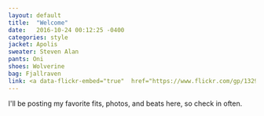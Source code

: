 ```yaml
---
layout: default
title:  "Welcome"
date:   2016-10-24 00:12:25 -0400
categories: style
jacket: Apolis
sweater: Steven Alan
pants: Oni
shoes: Wolverine
bag: Fjallraven
link: <a data-flickr-embed="true"  href="https://www.flickr.com/gp/132974595@N06/9z7r86" title="DSC_3043"><img src="https://c7.staticflickr.com/9/8582/30493698806_2827c5bcd1_c.jpg" width="800" height="530" alt="DSC_3043"></a><script async src="//embedr.flickr.com/assets/client-code.js" charset="utf-8"></script>
---
```

I'll be posting my favorite fits, photos, and beats here, so check in often.
